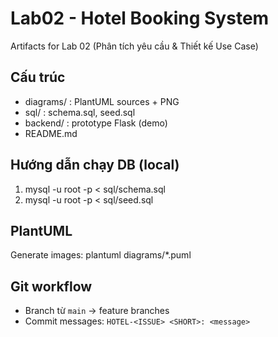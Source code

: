 # Lab02 - Hotel Booking System

Artifacts for Lab 02 (Phân tích yêu cầu & Thiết kế Use Case)

## Cấu trúc
- diagrams/        : PlantUML sources + PNG
- sql/             : schema.sql, seed.sql
- backend/         : prototype Flask (demo)
- README.md

## Hướng dẫn chạy DB (local)
1. mysql -u root -p < sql/schema.sql
2. mysql -u root -p < sql/seed.sql

## PlantUML
Generate images:
plantuml diagrams/*.puml

## Git workflow
- Branch từ `main` → feature branches
- Commit messages: `HOTEL-<ISSUE> <SHORT>: <message>`
